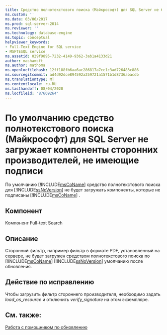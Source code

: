 ```yaml
---
title: Средство полнотекстового поиска (Майкрософт) для SQL Server не будет загружать сторонние компоненты без знака по умолчанию | Документация Майкрософт
ms.custom: ''
ms.date: 03/06/2017
ms.prod: sql-server-2014
ms.reviewer: ''
ms.technology: database-engine
ms.topic: conceptual
helpviewer_keywords:
- Full-Text Engine for SQL service
- MSFTESQL service
ms.assetid: 029f9895-7232-4149-9362-3ab1a4133d21
author: mashamsft
ms.author: mathoma
ms.openlocfilehash: 12ff188fb6aa6ac286817a7cc1c3ad726483c886
ms.sourcegitcommit: ad4d92dce894592a259721a1571b1d8736abacdb
ms.translationtype: MT
ms.contentlocale: ru-RU
ms.lasthandoff: 08/04/2020
ms.locfileid: "87669264"
---
```

# <a name="the-microsoft-full-text-engine-for-sql-server-will-not-load-unsigned-third-party-components-by-default"></a>По умолчанию средство полнотекстового поиска (Майкрософт) для SQL Server не загружает компоненты сторонних производителей, не имеющие подписи
  По умолчанию [!INCLUDE[msCoName](../../includes/msconame-md.md)] средство полнотекстового поиска для [!INCLUDE[ssNoVersion](../../includes/ssnoversion-md.md)] не будет загружать компоненты, которые не подписаны [!INCLUDE[msCoName](../../includes/msconame-md.md)] .  
  
## <a name="component"></a>Компонент  
 Компонент Full-text Search  
  
## <a name="description"></a>Описание  
 Сторонний фильтр, например фильтр в формате PDF, установленный на сервере, не будет загружен средством полнотекстового поиска по [!INCLUDE[msCoName](../../includes/msconame-md.md)] [!INCLUDE[ssNoVersion](../../includes/ssnoversion-md.md)] умолчанию после обновления.  
  
## <a name="corrective-action"></a>Действие по исправлению  
 Чтобы загрузить фильтр стороннего производителя, необходимо задать *load_os_resource* и отключить *verify_signature* на этом экземпляре.  
  
## <a name="see-also"></a>См. также:  
 [Работа с помощником по обновлению](../../../2014/sql-server/install/working-with-upgrade-advisor.md)  
  
  
